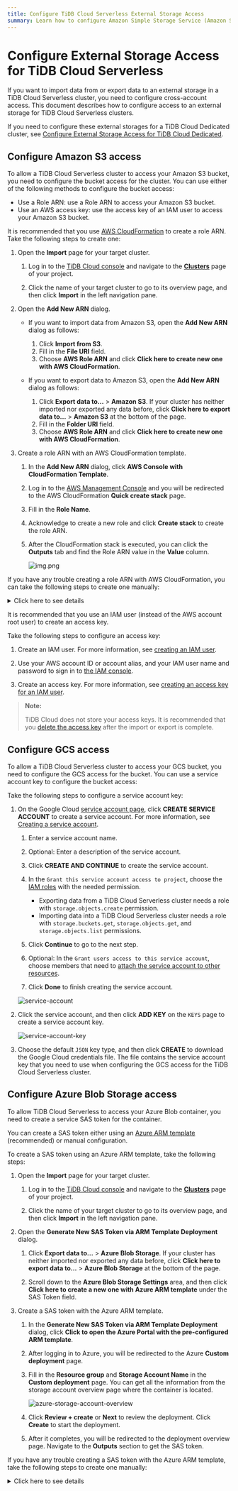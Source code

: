 ```yaml
---
title: Configure TiDB Cloud Serverless External Storage Access
summary: Learn how to configure Amazon Simple Storage Service (Amazon S3) access.
---
```


# Configure External Storage Access for TiDB Cloud Serverless

If you want to import data from or export data to an external storage in a TiDB Cloud Serverless cluster, you need to configure cross-account access. This document describes how to configure access to an external storage for TiDB Cloud Serverless clusters.

If you need to configure these external storages for a TiDB Cloud Dedicated cluster, see [Configure External Storage Access for TiDB Cloud Dedicated](/tidb-cloud/config-s3-and-gcs-access.md).

## Configure Amazon S3 access

To allow a TiDB Cloud Serverless cluster to access your Amazon S3 bucket, you need to configure the bucket access for the cluster. You can use either of the following methods to configure the bucket access:

- Use a Role ARN: use a Role ARN to access your Amazon S3 bucket.
- Use an AWS access key: use the access key of an IAM user to access your Amazon S3 bucket.

<SimpleTab>
<div label="Role ARN">

It is recommended that you use [AWS CloudFormation](https://docs.aws.amazon.com/AWSCloudFormation/latest/UserGuide/Welcome.html) to create a role ARN. Take the following steps to create one:

1. Open the **Import** page for your target cluster.

    1. Log in to the [TiDB Cloud console](https://tidbcloud.com/) and navigate to the [**Clusters**](https://tidbcloud.com/console/clusters) page of your project.

    2. Click the name of your target cluster to go to its overview page, and then click **Import** in the left navigation pane.

2. Open the **Add New ARN** dialog.

    - If you want to import data from Amazon S3, open the **Add New ARN** dialog as follows:

        1. Click **Import from S3**.
        2. Fill in the **File URI** field.
        3. Choose **AWS Role ARN** and click **Click here to create new one with AWS CloudFormation**.
        
    - If you want to export data to Amazon S3, open the **Add New ARN** dialog as follows:

        1. Click **Export data to...**  > **Amazon S3**. If your cluster has neither imported nor exported any data before, click **Click here to export data to...** > **Amazon S3** at the bottom of the page.
        2. Fill in the **Folder URI** field.
        3. Choose **AWS Role ARN** and click **Click here to create new one with AWS CloudFormation**.       
   
3. Create a role ARN with an AWS CloudFormation template.

    1. In the **Add New ARN** dialog, click **AWS Console with CloudFormation Template**.
   
    2. Log in to the [AWS Management Console](https://console.aws.amazon.com) and you will be redirected to the AWS CloudFormation **Quick create stack** page.

    3. Fill in the **Role Name**.

    4. Acknowledge to create a new role and click **Create stack** to create the role ARN.

    5. After the CloudFormation stack is executed, you can click the **Outputs** tab and find the Role ARN value in the **Value** column.
   
        ![img.png](https://download.pingcap.com/images/docs/tidb-cloud/serverless-external-storage/serverless-role-arn.png)

If you have any trouble creating a role ARN with AWS CloudFormation, you can take the following steps to create one manually:

<details>
<summary>Click here to see details</summary>

1. In the **Add New ARN** dialog described in previous instructions, click **Having trouble? Create Role ARN manually**. You will get the **TiDB Cloud Account ID** and **TiDB Cloud External ID**.

2. In the AWS Management Console, create a managed policy for your Amazon S3 bucket.

    1. Sign in to the [AWS Management Console](https://console.aws.amazon.com/) and open the [Amazon S3 console](https://console.aws.amazon.com/s3/).
   
    2. In the **Buckets** list, choose the name of your bucket with the source data, and then click **Copy ARN** to get your S3 bucket ARN (for example, `arn:aws:s3:::tidb-cloud-source-data`). Take a note of the bucket ARN for later use.

        ![Copy bucket ARN](https://download.pingcap.com/images/docs/tidb-cloud/copy-bucket-arn.png)

    3. Open the [IAM console](https://console.aws.amazon.com/iam/), click **Policies** in the left navigation pane, and then click **Create Policy**.

        ![Create a policy](https://download.pingcap.com/images/docs/tidb-cloud/aws-create-policy.png)

    4. On the **Create policy** page, click the **JSON** tab.
   
    5. Configure the policy in the policy text field according to your needs. The following is an example that you can use to export data from and import data into a TiDB Cloud Serverless cluster.

        - Exporting data from a TiDB Cloud Serverless cluster needs the **s3:PutObject** and **s3:ListBucket** permissions.
        - Importing data into a TiDB Cloud Serverless cluster needs the **s3:GetObject**, **s3:GetObjectVersion**, and **s3:ListBucket** permissions.

        ```json
        {
            "Version": "2012-10-17",
            "Statement": [
                {
                    "Sid": "VisualEditor0",
                    "Effect": "Allow",
                    "Action": [
                        "s3:GetObject",
                        "s3:GetObjectVersion",
                        "s3:PutObject"
                    ],
                    "Resource": "<Your S3 bucket ARN>/<Directory of your source data>/*"
                },
                {
                    "Sid": "VisualEditor1",
                    "Effect": "Allow",
                    "Action": [
                        "s3:ListBucket"
                    ],
                    "Resource": "<Your S3 bucket ARN>"
                }
            ]
        }
        ```

        In the policy text field, replace the following configurations with your own values.

        - `"Resource": "<Your S3 bucket ARN>/<Directory of the source data>/*"`. For example, 
        
            - If your source data is stored in the root directory of the `tidb-cloud-source-data` bucket, use `"Resource": "arn:aws:s3:::tidb-cloud-source-data/*"`. 
            - If your source data is stored in the `mydata` directory of the bucket, use `"Resource": "arn:aws:s3:::tidb-cloud-source-data/mydata/*"`. 
            
          Make sure that `/*` is added to the end of the directory so TiDB Cloud can access all files in this directory.

        - `"Resource": "<Your S3 bucket ARN>"`, for example, `"Resource": "arn:aws:s3:::tidb-cloud-source-data"`.

        - If you have enabled AWS Key Management Service key (SSE-KMS) with customer-managed key encryption, make sure the following configuration is included in the policy. `"arn:aws:kms:ap-northeast-1:105880447796:key/c3046e91-fdfc-4f3a-acff-00597dd3801f"` is a sample KMS key of the bucket.

            ```
            {
                "Sid": "AllowKMSkey",
                "Effect": "Allow",
                "Action": [
                    "kms:Decrypt"
                ],
                "Resource": "arn:aws:kms:ap-northeast-1:105880447796:key/c3046e91-fdfc-4f3a-acff-00597dd3801f"
            }
            ```

        - If the objects in your bucket have been copied from another encrypted bucket, the KMS key value needs to include the keys of both buckets. For example, `"Resource": ["arn:aws:kms:ap-northeast-1:105880447796:key/c3046e91-fdfc-4f3a-acff-00597dd3801f","arn:aws:kms:ap-northeast-1:495580073302:key/0d7926a7-6ecc-4bf7-a9c1-a38f0faec0cd"]`.

    6. Click **Next**.

    7. Set a policy name, add a tag of the policy (optional), and then click **Create policy**.

3. In the AWS Management Console, create an access role for TiDB Cloud and get the role ARN.

    1. In the [IAM console](https://console.aws.amazon.com/iam/), click **Roles** in the left navigation pane, and then click **Create role**.

        ![Create a role](https://download.pingcap.com/images/docs/tidb-cloud/aws-create-role.png)

    2. To create a role, fill in the following information:

        - In **Trusted entity type**, select **AWS account**.
        - In **An AWS account**, select **Another AWS account**, and then paste the TiDB Cloud account ID to the **Account ID** field.
        - In **Options**, click **Require external ID (Best practice when a third party will assume this role)**, and then paste the TiDB Cloud External ID to the **External ID** field. If the role is created without a Require external ID, once the configuration is done for one TiDB cluster in a project, all TiDB clusters in that project can use the same Role ARN to access your Amazon S3 bucket. If the role is created with the account ID and external ID, only the corresponding TiDB cluster can access the bucket.

    3. Click **Next** to open the policy list, choose the policy you just created, and then click **Next**.
   
    4. In **Role details**, set a name for the role, and then click **Create role** in the lower-right corner. After the role is created, the list of roles is displayed.
   
    5. In the list of roles, click the name of the role that you just created to go to its summary page, and then you can get the role ARN.

        ![Copy AWS role ARN](https://download.pingcap.com/images/docs/tidb-cloud/aws-role-arn.png)

</details>

</div>

<div label="Access Key">

It is recommended that you use an IAM user (instead of the AWS account root user) to create an access key.

Take the following steps to configure an access key:

1. Create an IAM user. For more information, see [creating an IAM user](https://docs.aws.amazon.com/IAM/latest/UserGuide/id_users_create.html#id_users_create_console).

2. Use your AWS account ID or account alias, and your IAM user name and password to sign in to [the IAM console](https://console.aws.amazon.com/iam).

3. Create an access key. For more information, see [creating an access key for an IAM user](https://docs.aws.amazon.com/IAM/latest/UserGuide/id_credentials_access-keys.html#Using_CreateAccessKey).

> **Note:**
>
> TiDB Cloud does not store your access keys. It is recommended that you [delete the access key](https://docs.aws.amazon.com/IAM/latest/UserGuide/id_credentials_access-keys.html#Using_CreateAccessKey) after the import or export is complete.

</div>
</SimpleTab>

## Configure GCS access

To allow a TiDB Cloud Serverless cluster to access your GCS bucket, you need to configure the GCS access for the bucket. You can use a service account key to configure the bucket access:

Take the following steps to configure a service account key:

1. On the Google Cloud [service account page](https://console.cloud.google.com/iam-admin/serviceaccounts), click **CREATE SERVICE ACCOUNT** to create a service account. For more information, see [Creating a service account](https://cloud.google.com/iam/docs/creating-managing-service-accounts).

    1. Enter a service account name.
    2. Optional: Enter a description of the service account.
    3. Click **CREATE AND CONTINUE** to create the service account.
    4. In the `Grant this service account access to project`, choose the [IAM roles](https://cloud.google.com/iam/docs/understanding-roles) with the needed permission.

        - Exporting data from a TiDB Cloud Serverless cluster needs a role with `storage.objects.create` permission.
        - Importing data into a TiDB Cloud Serverless cluster needs a role with `storage.buckets.get`, `storage.objects.get`, and `storage.objects.list` permissions.

    5. Click **Continue** to go to the next step.
    6. Optional: In the `Grant users access to this service account`, choose members that need to [attach the service account to other resources](https://cloud.google.com/iam/docs/attach-service-accounts).
    7. Click **Done** to finish creating the service account.

   ![service-account](https://download.pingcap.com/images/docs/tidb-cloud/serverless-external-storage/gcs-service-account.png)

2. Click the service account, and then click **ADD KEY** on the `KEYS` page to create a service account key.

   ![service-account-key](https://download.pingcap.com/images/docs/tidb-cloud/serverless-external-storage/gcs-service-account-key.png)

3. Choose the default `JSON` key type, and then click **CREATE** to download the Google Cloud credentials file. The file contains the service account key that you need to use when configuring the GCS access for the TiDB Cloud Serverless cluster.

## Configure Azure Blob Storage access

To allow TiDB Cloud Serverless to access your Azure Blob container, you need to create a service SAS token for the container.

You can create a SAS token either using an [Azure ARM template](https://learn.microsoft.com/en-us/azure/azure-resource-manager/templates/overview) (recommended) or manual configuration. 

To create a SAS token using an Azure ARM template, take the following steps:

1. Open the **Import** page for your target cluster.

    1. Log in to the [TiDB Cloud console](https://tidbcloud.com/) and navigate to the [**Clusters**](https://tidbcloud.com/console/clusters) page of your project.

    2. Click the name of your target cluster to go to its overview page, and then click **Import** in the left navigation pane.

2. Open the **Generate New SAS Token via ARM Template Deployment** dialog.
        
    1. Click **Export data to...**  > **Azure Blob Storage**. If your cluster has neither imported nor exported any data before, click **Click here to export data to...** > **Azure Blob Storage** at the bottom of the page.
   
    2. Scroll down to the **Azure Blob Storage Settings** area, and then click **Click here to create a new one with Azure ARM template** under the SAS Token field. 
   
3. Create a SAS token with the Azure ARM template.

    1. In the **Generate New SAS Token via ARM Template Deployment** dialog, click **Click to open the Azure Portal with the pre-configured ARM template**.
   
    2. After logging in to Azure, you will be redirected to the Azure **Custom deployment** page.

    3. Fill in the **Resource group** and **Storage Account Name** in the **Custom deployment** page. You can get all the information from the storage account overview page where the container is located.

        ![azure-storage-account-overview](https://download.pingcap.com/images/docs/tidb-cloud/serverless-external-storage/azure-storage-account-overview.png)

    4. Click **Review + create** or **Next** to review the deployment. Click **Create** to start the deployment.
   
    5. After it completes, you will be redirected to the deployment overview page. Navigate to the **Outputs** section to get the SAS token.

If you have any trouble creating a SAS token with the Azure ARM template, take the following steps to create one manually:

<details>
<summary>Click here to see details</summary>

1. On the [Azure Storage account](https://portal.azure.com/#browse/Microsoft.Storage%2FStorageAccounts) page, click your storage account to which the container belongs.
   
2. On your **Storage account** page, click the **Security+network**, and then click **Shared access signature**.

   ![sas-position](https://download.pingcap.com/images/docs/tidb-cloud/serverless-external-storage/azure-sas-position.png)

3. On the **Shared access signature** page, create a service SAS token with needed permissions as follows. For more information, see [Create a service SAS token](https://docs.microsoft.com/en-us/azure/storage/common/storage-sas-overview).

    1. In the **Allowed services** section, choose the **Blob** service.
    2. In the **Allowed Resource types** section, choose **Container** and **Object**.
    3. In the **Allowed permissions** section, choose the permission as needed.

        - Exporting data from a TiDB Cloud Serverless cluster needs the **Read** and **Write** permissions.
        - Importing data into a TiDB Cloud Serverless cluster needs the **Read** and **List** permissions.

    4. Adjust **Start and expiry date/time** as needed.
    5. You can keep the default values for other settings.

   ![sas-create](https://download.pingcap.com/images/docs/tidb-cloud/serverless-external-storage/azure-sas-create.png)

4. Click **Generate SAS and connection string** to generate the SAS token.

</details>

